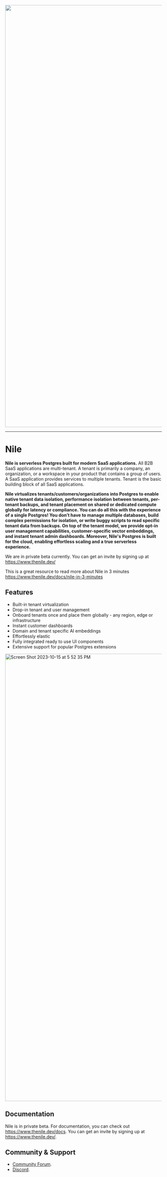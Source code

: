 <p align="center">
<img width="1356" alt="Screen Shot 2023-06-21 at 7 35 32 PM" src="https://github.com/niledatabase/niledatabase/assets/2977624/ab6c0f96-510c-4f87-b53d-02179a71d376">
</p>

---

# Nile

**Nile is serverless Postgres built for modern SaaS applications.** All B2B SaaS applications are multi-tenant. A tenant is primarily a company, an organization, or a workspace in your product that contains a group of users. A SaaS application provides services to multiple tenants. Tenant is the basic building block of all SaaS applications.

**Nile virtualizes tenants/customers/organizations into Postgres to enable native tenant data isolation, performance isolation between tenants, per-tenant backups, and tenant placement on shared or dedicated compute globally for latency or compliance. You can do all this with the experience of a single Postgres! You don’t have to manage multiple databases, build complex permissions for isolation, or write buggy scripts to read specific tenant data from backups. On top of the tenant model, we provide opt-in user management capabilities, customer-specific vector embeddings, and instant tenant admin dashboards. Moreover, Nile's Postgres is built for the cloud, enabling effortless scaling and a true serverless experience.**

We are in private beta currently. You can get an invite by signing up at https://www.thenile.dev/

This is a great resource to read more about Nile in 3 minutes https://www.thenile.dev/docs/nile-in-3-minutes

## Features

- Built-in tenant virtualization
- Drop-in tenant and user management
- Onboard tenants once and place them globally - any region, edge or infrastructure
- Instant customer dashboards
- Domain and tenant specific AI embeddings
- Effortlessly elastic
- Fully integrated ready to use UI components
- Extensive support for popular Postgres extensions

<img width="1437" alt="Screen Shot 2023-10-15 at 5 52 35 PM" src="https://github.com/niledatabase/niledatabase/assets/2977624/42668baf-0067-4b94-a3b5-65bfa33a5aeb">

## Documentation

Nile is in private beta. For documentation, you can check out https://www.thenile.dev/docs. You can get an invite by signing up at https://www.thenile.dev/.

## Community & Support

- [Community Forum](https://github.com/orgs/niledatabase/discussions).
- [Discord](https://discord.gg/s7hcR9Hxj3).
